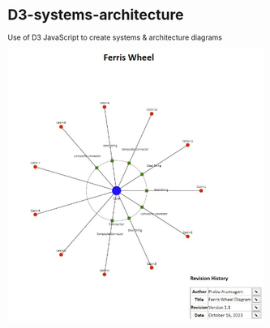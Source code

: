 # D3-systems-architecture
Use of D3 JavaScript to create systems &amp; architecture diagrams

![Ferris wheel image](ferris-wheel\ferris-wheel.JPG)

